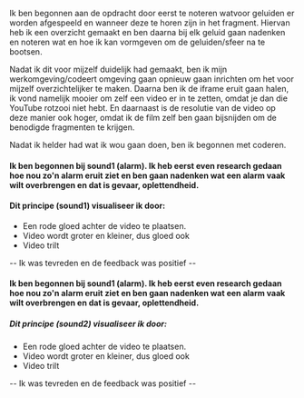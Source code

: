 Ik ben begonnen aan de opdracht door eerst te noteren watvoor geluiden er worden afgespeeld en wanneer deze te horen zijn in het fragment. Hiervan heb ik een overzicht gemaakt en ben daarna bij elk geluid gaan nadenken en noteren wat en hoe ik kan vormgeven om de geluiden/sfeer na te bootsen.

Nadat ik dit voor mijzelf duidelijk had gemaakt, ben ik mijn werkomgeving/codeert omgeving gaan opnieuw gaan inrichten om het voor mijzelf overzichtelijker te maken. Daarna ben ik de iframe eruit gaan halen, ik vond namelijk mooier om zelf een video er in te zetten, omdat je dan die YouTube rotzooi niet hebt. En daarnaast is de resolutie van de video op deze manier ook hoger, omdat ik de film zelf ben gaan bijsnijden om de benodigde fragmenten te krijgen.


Nadat ik helder had wat ik wou gaan doen, ben ik begonnen met coderen. 

#### Ik ben begonnen bij sound1 (alarm). Ik heb eerst even research gedaan hoe nou zo'n alarm eruit ziet en ben gaan nadenken wat een alarm vaak wilt overbrengen en dat is gevaar, oplettendheid.

#### Dit principe (sound1) visualiseer ik door:
- Een rode gloed achter de video te plaatsen.
- Video wordt groter en kleiner, dus gloed ook
- Video trilt

-- Ik was tevreden en de feedback was positief --


#### Ik ben begonnen bij sound1 (alarm). Ik heb eerst even research gedaan hoe nou zo'n alarm eruit ziet en ben gaan nadenken wat een alarm vaak wilt overbrengen en dat is gevaar, oplettendheid.

##### Dit principe (sound2) visualiseer ik door:
- Een rode gloed achter de video te plaatsen.
- Video wordt groter en kleiner, dus gloed ook
- Video trilt

-- Ik was tevreden en de feedback was positief --
